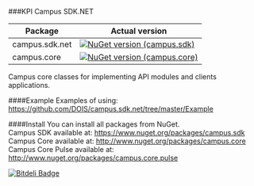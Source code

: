 ###KPI Campus SDK.NET 

| Package | Actual version |
|---------|----------------|
| campus.sdk.net     | [![NuGet version (campus.sdk)](https://img.shields.io/nuget/v/campus.sdk.svg?style=flat-square)](https://www.nuget.org/packages/campus.sdk/)|
| campus.core        | [![NuGet version (campus.core)](https://img.shields.io/nuget/v/campus.core.svg?style=flat-square)](https://www.nuget.org/packages/campus.core/) |


Campus core classes for implementing API modules and clients applications.

####Example 
Examples of using: https://github.com/DOIS/campus.sdk.net/tree/master/Example


####Install
You can install all packages  from NuGet.<br />
Campus SDK available at: https://www.nuget.org/packages/campus.sdk <br />
Campus Core  available at: http://www.nuget.org/packages/campus.core <br />
Campus Core Pulse available at: http://www.nuget.org/packages/campus.core.pulse <br />


[![Bitdeli Badge](https://d2weczhvl823v0.cloudfront.net/DOIS/campus.sdk.net/trend.png)](https://bitdeli.com/free "Bitdeli Badge")
